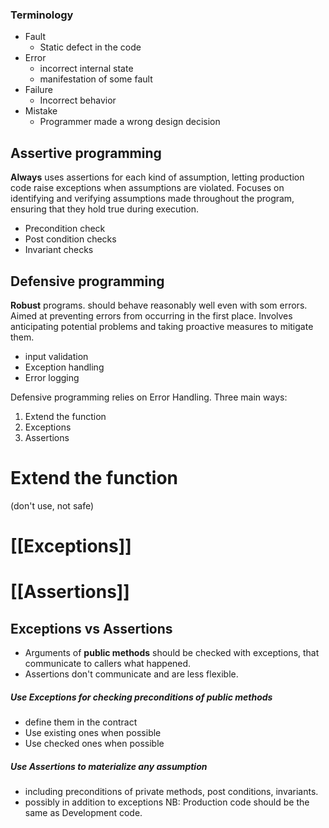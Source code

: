 ### Terminology
- Fault
	- Static defect in the code
- Error
	- incorrect internal state
	- manifestation of some fault
- Failure
	- Incorrect behavior
- Mistake
	- Programmer made a wrong design decision


## Assertive programming
**Always** uses assertions for each kind of assumption, letting production code raise exceptions when assumptions are violated. 
Focuses on identifying and verifying assumptions made throughout the program, ensuring that they hold true during execution. 
- Precondition check
- Post condition checks
- Invariant checks 

## Defensive programming 
**Robust** programs. should behave reasonably well even with som errors. 
Aimed at preventing errors from occurring in the first place. Involves anticipating potential problems and taking proactive measures to mitigate them. 
- input validation
- Exception handling 
- Error logging

Defensive programming relies on Error Handling. Three main ways: 
1. Extend the function
2. Exceptions
3. Assertions

# Extend the function
(don't use, not safe) 

# [[Exceptions]]


# [[Assertions]]


## Exceptions vs Assertions 

- Arguments of **public methods** should be checked with exceptions, that communicate to callers what happened. 
- Assertions don't communicate and are less flexible. 

##### Use Exceptions for checking preconditions of public methods 
- define them in the contract
- Use existing ones when possible
- Use checked ones when possible 
##### Use Assertions to materialize any assumption
- including preconditions of private methods, post conditions, invariants. 
- possibly in addition to exceptions
NB: Production code should be the same as Development code. 